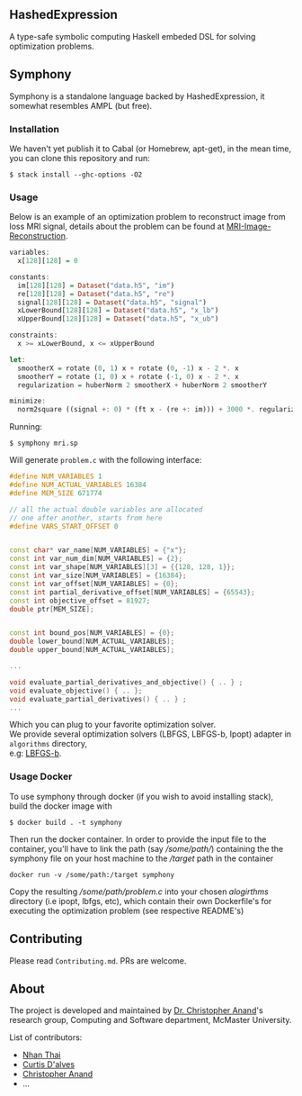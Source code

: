 ## HashedExpression

A type-safe symbolic computing Haskell embeded DSL for solving optimization problems.

## Symphony

Symphony is a standalone language backed by HashedExpression, it somewhat resembles AMPL (but free).
### Installation
We haven't yet publish it to Cabal (or Homebrew, apt-get), in the mean time, you can clone this repository and run:
```terminal
$ stack install --ghc-options -O2
```

### Usage
Below is an example of an optimization problem to reconstruct image from loss MRI signal, details about the problem can be found at
[MRI-Image-Reconstruction](examples/MRI-Image-Reconstruction.pdf).

```haskell
variables:
  x[128][128] = 0

constants:
  im[128][128] = Dataset("data.h5", "im")
  re[128][128] = Dataset("data.h5", "re")
  signal[128][128] = Dataset("data.h5", "signal")
  xLowerBound[128][128] = Dataset("data.h5", "x_lb")
  xUpperBound[128][128] = Dataset("data.h5", "x_ub")

constraints:
  x >= xLowerBound, x <= xUpperBound

let:
  smootherX = rotate (0, 1) x + rotate (0, -1) x - 2 *. x
  smootherY = rotate (1, 0) x + rotate (-1, 0) x - 2 *. x
  regularization = huberNorm 2 smootherX + huberNorm 2 smootherY

minimize:
  norm2square ((signal +: 0) * (ft x - (re +: im))) + 3000 *. regularization
```
Running:

```terminal
$ symphony mri.sp
```
Will generate `problem.c` with the following interface:

```c++
#define NUM_VARIABLES 1
#define NUM_ACTUAL_VARIABLES 16384
#define MEM_SIZE 671774

// all the actual double variables are allocated
// one after another, starts from here
#define VARS_START_OFFSET 0


const char* var_name[NUM_VARIABLES] = {"x"};
const int var_num_dim[NUM_VARIABLES] = {2};
const int var_shape[NUM_VARIABLES][3] = {{128, 128, 1}};
const int var_size[NUM_VARIABLES] = {16384};
const int var_offset[NUM_VARIABLES] = {0};
const int partial_derivative_offset[NUM_VARIABLES] = {65543};
const int objective_offset = 81927;
double ptr[MEM_SIZE];


const int bound_pos[NUM_VARIABLES] = {0};
double lower_bound[NUM_ACTUAL_VARIABLES];
double upper_bound[NUM_ACTUAL_VARIABLES];

...

void evaluate_partial_derivatives_and_objective() { .. } ;
void evaluate_objective() { .. };
void evaluate_partial_derivatives() { .. } ;
...
```
Which you can plug to your favorite optimization solver.  
We provide several optimization solvers (LBFGS, LBFGS-b, Ipopt) adapter in `algorithms` directory,  
e.g: [LBFGS-b](https://github.com/dalvescb/HashedExpression/blob/master/algorithms/lbfgs-b/lbfgs-b.c).

### Usage Docker
To use symphony through docker (if you wish to avoid installing stack), build the docker image with
```terminal
$ docker build . -t symphony
```
Then run the docker container. In order to provide the input file to the container, you'll have to link 
the path (say */some/path/*) containing the the symphony file on your host machine to the */target* path
in the container
```terminal
docker run -v /some/path:/target symphony
```
Copy the resulting */some/path/problem.c* into your chosen *alogirthms* directory (i.e ipopt, lbfgs, etc),
which contain their own Dockerfile's for executing the optimization problem (see respective README's)

## Contributing
Please read `Contributing.md`. PRs are welcome.


## About
The project is developed and maintained by [Dr. Christopher Anand](https://github.com/christopheranand)'s research group, Computing and Software department, McMaster University.

List of contributors:
- [Nhan Thai](https://github.com/dandoh)
- [Curtis D'alves](https://github.com/dalvescb)
- [Christopher Anand](https://github.com/christopheranand)
- ...

